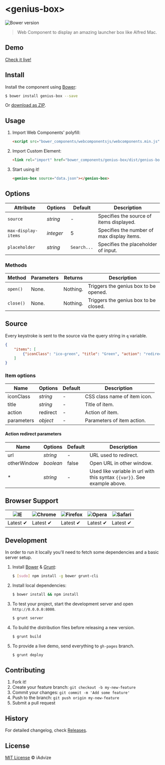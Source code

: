 # &lt;genius-box&gt;

![Bower version](https://img.shields.io/bower/v/genius-box.svg)

> Web Component to display an amazing launcher box like Alfred Mac.

## Demo

[Check it live!](http://iadvize.github.io/genius-box)

## Install

Install the component using [Bower](http://bower.io/):

```sh
$ bower install genius-box --save
```

Or [download as ZIP](https://github.com/iadvize/genius-box/archive/gh-pages.zip).

## Usage

1. Import Web Components' polyfill:

    ```html
    <script src="bower_components/webcomponentsjs/webcomponents.min.js"></script>
    ```

2. Import Custom Element:

    ```html
    <link rel="import" href="bower_components/genius-box/dist/genius-box.html">
    ```

3. Start using it!

    ```html
    <genius-box source="data.json"></genius-box>
    ```

## Options

Attribute           | Options   | Default      | Description
---                 | ---       | ---          | ---
`source`            | *string*  | -            | Specifies the source of items displayed.
`max-display-items` | *integer* | 5            | Specifies the number of max display items.
`placeholder`       | *string*  | `Search...`  | Specifies the placeholder of input.

### Methods

Method    | Parameters  | Returns  | Description
---       | ---         | ---      | ---
`open()`  | None.       | Nothing. | Triggers the genius box to be opened.
`close()` | None.       | Nothing. | Triggers the genius box to be closed.

## Source

Every keystroke is sent to the source via the query string in `q` variable.

```json
{
    "items": [
        {"iconClass": "ico-green", "title": "Green", "action": "redirect", "parameters": {"url": "index.html#{{color}}", "otherWindow": true, "color": "green"}}
    ]
}
```

### Item options

Name       | Options  | Default | Description
---        | ---      | ---     | ---
iconClass  | *string* | -       | CSS class name of item icon.
title      | *string* | -       | Title of item.
action     | redirect | -       | Action of item.
parameters | *object* | -       | Parameters of item action.

#### Action redirect parameters

Name        | Options   | Default | Description
---         | ---       | ---     | ---
url         | *string*  | -       | URL used to redirect.
otherWindow | *boolean* | false   | Open URL in other window.
*           | *string*  | -       | Used like variable in url with this syntax `{{var}}`. See example above.

## Browser Support

![IE](https://cloud.githubusercontent.com/assets/398893/3528325/20373e76-078e-11e4-8e3a-1cb86cf506f0.png) | ![Chrome](https://cloud.githubusercontent.com/assets/398893/3528328/23bc7bc4-078e-11e4-8752-ba2809bf5cce.png) | ![Firefox](https://cloud.githubusercontent.com/assets/398893/3528329/26283ab0-078e-11e4-84d4-db2cf1009953.png) | ![Opera](https://cloud.githubusercontent.com/assets/398893/3528330/27ec9fa8-078e-11e4-95cb-709fd11dac16.png) | ![Safari](https://cloud.githubusercontent.com/assets/398893/3528331/29df8618-078e-11e4-8e3e-ed8ac738693f.png)
--- | --- | --- | --- | --- |
Latest ✔ | Latest ✔ | Latest ✔ | Latest ✔ | Latest ✔ |

## Development

In order to run it locally you'll need to fetch some dependencies and a basic server setup.

1. Install [Bower](http://bower.io/) & [Grunt](http://gruntjs.com/):

    ```sh
    $ [sudo] npm install -g bower grunt-cli
    ```

2. Install local dependencies:

    ```sh
    $ bower install && npm install
    ```

3. To test your project, start the development server and open `http://0.0.0.0:8000`.

    ```sh
    $ grunt server
    ```

4. To build the distribution files before releasing a new version.

    ```sh
    $ grunt build
    ```

5. To provide a live demo, send everything to `gh-pages` branch.

    ```sh
    $ grunt deploy
    ```

## Contributing

1. Fork it!
2. Create your feature branch: `git checkout -b my-new-feature`
3. Commit your changes: `git commit -m 'Add some feature'`
4. Push to the branch: `git push origin my-new-feature`
5. Submit a pull request

## History

For detailed changelog, check [Releases](https://github.com/iadvize/genius-box/releases).

## License

[MIT License](http://iadvize.mit-license.org/) © iAdvize